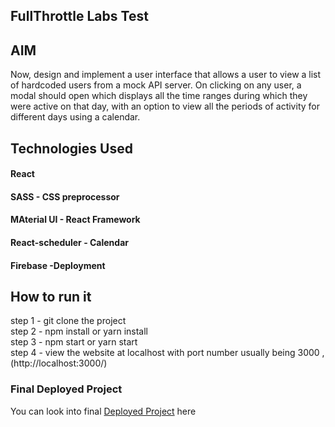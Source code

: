 ## FullThrottle Labs Test


## AIM
Now, design and implement a user interface that allows a user to view a list of hardcoded users from a mock API server. On clicking on any user, a modal should open which displays all the time ranges during which they were active on that day, with an option to view all the periods of activity for different days using a calendar.

## Technologies Used

#### React <br />
#### SASS - CSS preprocessor<br />
#### MAterial UI - React Framework<br />
#### React-scheduler - Calendar<br />
#### Firebase -Deployment<br />


## How to run it
 step 1 - git clone the project <br />
 step 2 - npm install or yarn install  <br />
 step 3 - npm start or yarn start <br />
 step 4 - view the website at localhost with port number usually being 3000 , (http://localhost:3000/)<br />


### Final Deployed Project
You can look into final [Deployed Project](https://fullthrottle-test-3404d.web.app/) here
